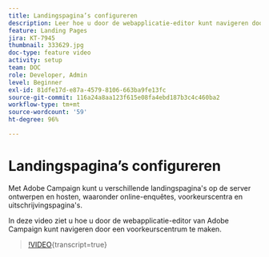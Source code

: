 ```yaml
---
title: Landingspagina’s configureren
description: Leer hoe u door de webapplicatie-editor kunt navigeren door een voorkeurscentrum te maken.
feature: Landing Pages
jira: KT-7945
thumbnail: 333629.jpg
doc-type: feature video
activity: setup
team: DOC
role: Developer, Admin
level: Beginner
exl-id: 81dfe17d-e87a-4579-8106-663ba9fe13fc
source-git-commit: 116a24a8aa123f615e08fa4ebd187b3c4c460ba2
workflow-type: tm+mt
source-wordcount: '59'
ht-degree: 96%

---
```


# Landingspagina’s configureren

Met Adobe Campaign kunt u verschillende landingspagina&#39;s op de server ontwerpen en hosten, waaronder online-enquêtes, voorkeurscentra en uitschrijvingspagina&#39;s.

In deze video ziet u hoe u door de webapplicatie-editor van Adobe Campaign kunt navigeren door een voorkeurscentrum te maken.

>[!VIDEO](https://video.tv.adobe.com/v/333629?quality=12&learn=on){transcript=true}
